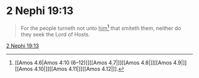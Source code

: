 # 2 Nephi 19:13

> For the people turneth not unto <u>him</u>[^a] that smiteth them, neither do they seek the Lord of Hosts.

[2 Nephi 19:13](https://www.churchofjesuschrist.org/study/scriptures/bofm/2-ne/19?lang=eng&id=p13#p13)


[^a]: [[Amos 4.6|Amos 4:10 (6–12)]][[Amos 4.7|]][[Amos 4.8|]][[Amos 4.9|]][[Amos 4.10|]][[Amos 4.11|]][[Amos 4.12|]].  
